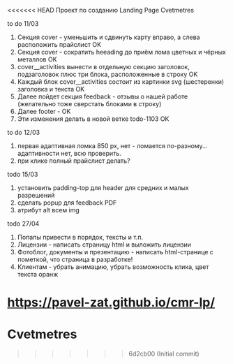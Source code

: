 <<<<<<< HEAD
Проект по созданию Landing Page Cvetmetres

to do 11/03

1. Секция cover - уменьшить и сдвинуть карту вправо, а слева расположить прайслист OK
2. Секция cover - сократить heeading до приём лома цветных и чёрных металлов OK
3. cover__activities вынести в отдельную секцию заголовок, подзаголовок плюс три блока, расположенные в строку OK
4. Каждый блок cover__activities состоит из картинки svg (шестеренки) заголовка и текста OK
5. Далее пойдет секция feedback - отзывы о нашей работе (желательно тоже сверстать блоками в строку)
6. Далее footer - OK
7. Эти изменения делать в новой ветке todo-1103 OK

to do 12/03

1. первая адаптивная ломка 850 px, нет - ломается по-разному... адаптивности нет, всю проверить.
2. при клике полный прайслист делать?

todo 15/03

1. установить padding-top для header для средних и малых разрешений
2. сделать popup для feedback PDF 
3. атрибут alt всем img

todo 27/04

1. Попапы привести в порядок, тексты и т.п.
2. Лицензии - написать страницу html и выложить лицензии
3. Фотоблог, документы и презентацию - написать html-странице с пометкой, что страница в разработке!
4. Клиентам - убрать анимацию, убрать возможность клика, цвет текста оранж

https://pavel-zat.github.io/cmr-lp/
=======
# Cvetmetres
>>>>>>> 6d2cb00 (Initial commit)
